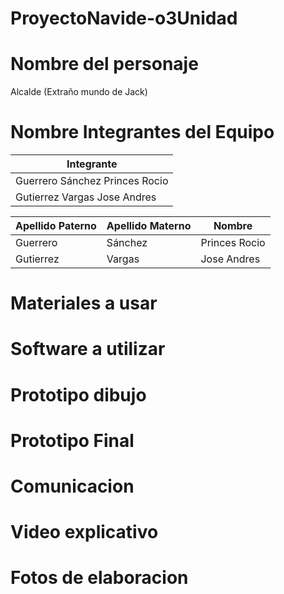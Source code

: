 # ProyectoNavide-o3Unidad

# Nombre del personaje 

Alcalde (Extraño mundo de Jack)

# Nombre Integrantes del Equipo
| Integrante   |
|--------------|
|Guerrero Sánchez Princes Rocio|
|Gutierrez Vargas Jose Andres|

| Apellido Paterno | Apellido Materno | Nombre |
|--------------|--------------|--------------|
| Guerrero| Sánchez | Princes Rocio|
| Gutierrez | Vargas | Jose Andres |




# Materiales a usar

# Software a utilizar

# Prototipo dibujo 

# Prototipo Final 

# Comunicacion 

# Video explicativo 

# Fotos de elaboracion 
